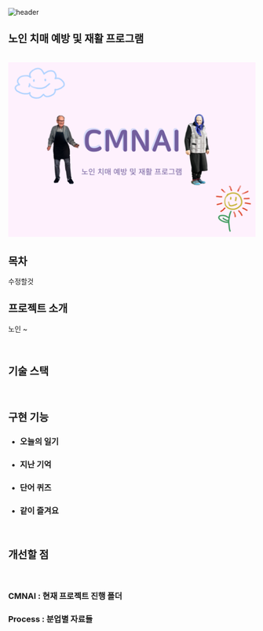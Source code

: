 ![header](https://capsule-render.vercel.app/api?type=waving&color=gradient&height=300&section=header&text=CMNAI&fontSize=90)
## 노인 치매 예방 및 재활 프로그램

<p align="center">
  <br>
  <img src="./CMNAI/new/static/webcam/001.png" width="700">
  <br>
</p>

## 목차
<p align="justify">
  수정할것
</p>

## 프로젝트 소개

<p align="justify">
  노인 ~
</p>

<p align="center">
</p>

<br>

## 기술 스택


<br>

## 구현 기능

* ### 오늘의 일기

* ### 지난 기억

* ### 단어 퀴즈

* ### 같이 즐겨요

<br>

## 개선할 점

<p align="justify">
  
</p>

<br>

<!-- Stack Icon Refernces -->

[dj]: /images/django.png

### CMNAI : 현재 프로젝트 진행 폴더
### Process : 분업별 자료들
